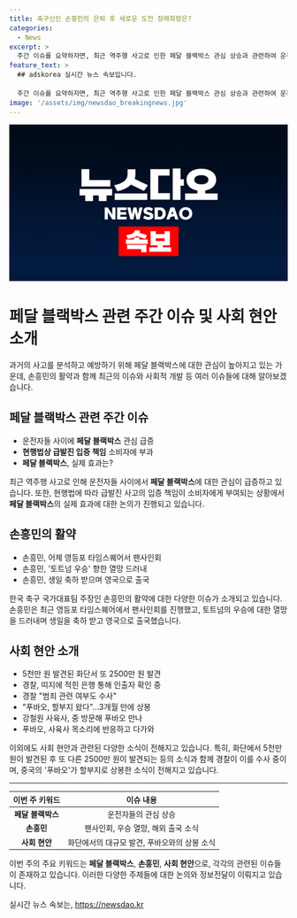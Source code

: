 ```yaml
---
title: 축구신인 손흥민의 은퇴 후 새로운 도전 장래희망은?
categories:
  - News
excerpt: >
  주간 이슈를 요약하자면, 최근 역주행 사고로 인한 페달 블랙박스 관심 상승과 관련하여 운전자들의 책임 및 효과에 대한 논의가 진행 중입니다. 또한, 축구 선수 손흥민의 팬사인회 및 토트넘 우승 열망, 재발견된 대규모 돈 발견 사건, 그리고 중국의 유명한 판다 푸바오와 사육사의 재회 등 다양한 이야기가 이슈로 떠오르고 있습니다.
feature_text: >
  ## adskorea 실시간 뉴스 속보입니다.

  주간 이슈를 요약하자면, 최근 역주행 사고로 인한 페달 블랙박스 관심 상승과 관련하여 운전자들의 책임 및 효과에 대한 논의가 진행 중입니다. 또한, 축구 선수 손흥민의 팬사인회 및 토트넘 우승 열망, 재발견된 대규모 돈 발견 사건, 그리고 중국의 유명한 판다 푸바오와 사육사의 재회 등 다양한 이야기가 이슈로 떠오르고 있습니다.
image: '/assets/img/newsdao_breakingnews.jpg'
---
```


<p><img src="/assets/img/newsdao_breakingnews.jpg" alt="adskorea 속보" /></p>

<h1>페달 블랙박스 관련 주간 이슈 및 사회 현안 소개</h1>

<p data-ke-size="size16">과거의 사고를 분석하고 예방하기 위해 페달 블랙박스에 대한 관심이 높아지고 있는 가운데, 손흥민의 활약과 함께 최근의 이슈와 사회적 개발 등 여러 이슈들에 대해 알아보겠습니다.</p>

<h2 data-ke-size="size26">페달 블랙박스 관련 주간 이슈</h2>

<ul>
  <li>운전자들 사이에 <b>페달 블랙박스</b> 관심 급증</li>
  <li><b>현행법상 급발진 입증 책임</b> 소비자에 부과</li>
  <li><b>페달 블랙박스</b>, 실제 효과는?</li>
</ul>

<p data-ke-size="size16">최근 역주행 사고로 인해 운전자들 사이에서 <b>페달 블랙박스</b>에 대한 관심이 급증하고 있습니다. 또한, 현행법에 따라 급발진 사고의 입증 책임이 소비자에게 부여되는 상황에서 <b>페달 블랙박스</b>의 실제 효과에 대한 논의가 진행되고 있습니다.</p>

<h2 data-ke-size="size26">손흥민의 활약</h2>

<ul>
  <li>손흥민, 어제 영등포 타임스퀘어서 팬사인회</li>
  <li>손흥민, '토트넘 우승' 향한 열망 드러내</li>
  <li>손흥민, 생일 축하 받으며 영국으로 출국</li>
</ul>

<p data-ke-size="size16">한국 축구 국가대표팀 주장인 손흥민의 활약에 대한 다양한 이슈가 소개되고 있습니다. 손흥민은 최근 영등포 타임스퀘어에서 팬사인회를 진행했고, 토트넘의 우승에 대한 열망을 드러내며 생일을 축하 받고 영국으로 출국했습니다.</p>

<h2 data-ke-size="size26">사회 현안 소개</h2>

<ul>
  <li>5천만 원 발견된 화단서 또 2500만 원 발견</li>
  <li>경찰, 띠지에 적힌 은행 통해 인출자 확인 중</li>
  <li>경찰 "범죄 관련 여부도 수사"</li>
  <li>"푸바오, 할부지 왔다"…3개월 만에 상봉</li>
  <li>강철원 사육사, 중 방문해 푸바오 만나</li>
  <li>푸바오, 사육사 목소리에 반응하고 다가와</li>
</ul>

<p data-ke-size="size16">이외에도 사회 현안과 관련된 다양한 소식이 전해지고 있습니다. 특히, 화단에서 5천만 원이 발견된 후 또 다른 2500만 원이 발견되는 등의 소식과 함께 경찰이 이를 수사 중이며, 중국의 '푸바오'가 할부지로 상봉한 소식이 전해지고 있습니다.</p>

<hr>

<table>
<thead>
<tr>
<th style="text-align: center; height: 17px;"><b>이번 주 키워드</b></th>
<th style="text-align: center; height: 17px;"><b>이슈 내용</b></th>
</tr>
</thead>
<tbody>
<tr>
<td style="text-align: center; height: 17px;"><b>페달 블랙박스</b></td>
<td style="text-align: center; height: 17px;">운전자들의 관심 상승</td>
</tr>
<tr>
<td style="text-align: center; height: 17px;"><b>손흥민</b></td>
<td style="text-align: center; height: 17px;">팬사인회, 우승 열망, 해외 출국 소식</td>
</tr>
<tr>
<td style="text-align: center; height: 17px;"><b>사회 현안</b></td>
<td style="text-align: center; height: 17px;">화단에서의 대규모 발견, 푸바오와의 상봉 소식</td>
</tr>
</tbody>
</table>

<p data-ke-size="size16">이번 주의 주요 키워드는 <b>페달 블랙박스</b>, <b>손흥민</b>, <b>사회 현안</b>으로, 각각의 관련된 이슈들이 존재하고 있습니다. 이러한 다양한 주제들에 대한 논의와 정보전달이 이뤄지고 있습니다.</p>
실시간 뉴스 속보는, <a href="https://newsdao.kr" rel="dofollow">https://newsdao.kr</a>


